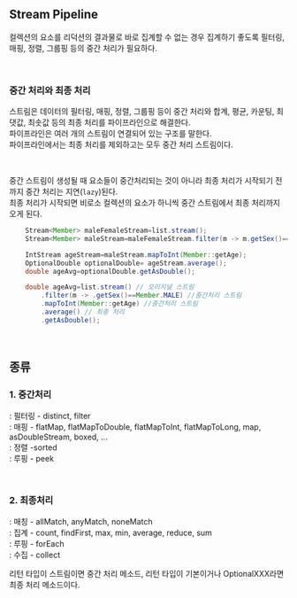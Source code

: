 ## Stream Pipeline
컬렉션의 요소를 리덕션의 결과물로 바로 집계할 수 없는 경우 집계하기 좋도록 필터링, 매핑, 정렬, 그룹핑 등의 중간 처리가 필요하다.  

<br/>

### 중간 처리와 최종 처리
스트림은 데이터의 필터링, 매핑, 정렬, 그룹핑 등이 중간 처리와 합계, 평균, 카운팅, 최댓값, 최솟값 등의 최종 처리를 파이프라인으로 해결한다.  
파이프라인은 여러 개의 스트림이 연결되어 있는 구조를 말한다.  
파이프라인에서는 최종 처리를 제외하고는 모두 중간 처리 스트림이다.  

<br/> 

중간 스트림이 생성될 때 요소들이 중간처리되는 것이 아니라 최종 처리가 시작되기 전까지 중간 처리는 지연(`lazy`)된다.  
최종 처리가 시작되면 비로소 컬렉션의 요소가 하니씩 중간 스트림에서 최종 처리까지 오게 된다.  

```java
    Stream<Member> maleFemaleStream=list.stream();
    Stream<Member> maleStream=maleFemaleStream.filter(m -> m.getSex()==Member.MALE);

    IntStream ageStream=maleStream.mapToInt(Member::getAge);
    OptionalDouble optionalDouble= ageStream.average();
    double ageAvg=optionalDouble.getAsDouble();
```

```java
    double ageAvg=list.stream() // 오리지널 스트림 
        .filter(m -> .getSex()==Member.MALE) //중간처리 스트림
        .mapToInt(Member::getAge) //중간처리 스트림 
        .average() // 최종 처리 
        .getAsDouble();
```

<br/>

## 종류 
### 1. 중간처리
: 필터링 - distinct, filter  
: 매핑 - flatMap, flatMapToDouble, flatMapToInt, flatMapToLong, map, asDoubleStream, boxed, ...       
: 정렬 -sorted    
: 루핑 - peek    

<br/>

### 2. 최종처리
: 매칭 - allMatch, anyMatch, noneMatch  
: 집계 - count, findFirst, max, min, average, reduce, sum  
: 루핑 - forEach  
: 수집 - collect  

리턴 타입이 스트림이면 중간 처리 메소드, 리턴 타입이 기본이거나 OptionalXXX라면 최종 처리 메소드이다.  

